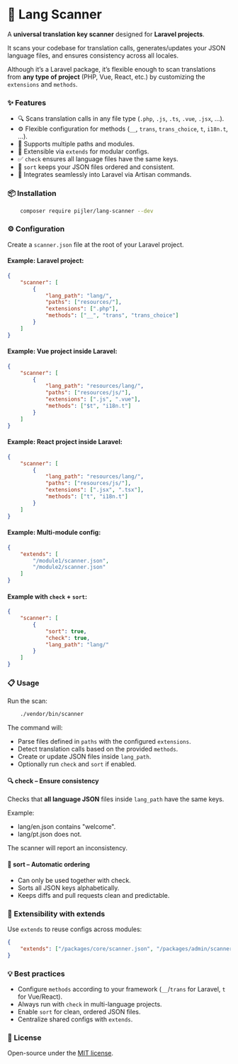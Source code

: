 # 📌 Lang Scanner

A **universal translation key scanner** designed for **Laravel projects**.

It scans your codebase for translation calls, generates/updates your JSON language files, and ensures consistency across all locales.

Although it’s a Laravel package, it’s flexible enough to scan translations from **any type of project** (PHP, Vue, React, etc.) by customizing the `extensions` and `methods`.

### ✨ Features

-   🔍 Scans translation calls in any file type (`.php`, `.js`, `.ts`, `.vue`, `.jsx`, …).
-   ⚙️ Flexible configuration for methods (`__`, `trans`, `trans_choice`, `t`, `i18n.t`, …).
-   📂 Supports multiple paths and modules.
-   🧩 Extensible via `extends` for modular configs.
-   ✅ `check` ensures all language files have the same keys.
-   📑 `sort` keeps your JSON files ordered and consistent.
-   🚀 Integrates seamlessly into Laravel via Artisan commands.

### 📦 Installation

```bash
    composer require pijler/lang-scanner --dev
```

### ⚙️ Configuration

Create a `scanner.json` file at the root of your Laravel project.

#### Example: Laravel project:

```json
{
    "scanner": [
        {
            "lang_path": "lang/",
            "paths": ["resources/"],
            "extensions": [".php"],
            "methods": ["__", "trans", "trans_choice"]
        }
    ]
}
```

#### Example: Vue project inside Laravel:

```json
{
    "scanner": [
        {
            "lang_path": "resources/lang/",
            "paths": ["resources/js/"],
            "extensions": [".js", ".vue"],
            "methods": ["$t", "i18n.t"]
        }
    ]
}
```

#### Example: React project inside Laravel:

```json
{
    "scanner": [
        {
            "lang_path": "resources/lang/",
            "paths": ["resources/js/"],
            "extensions": [".jsx", ".tsx"],
            "methods": ["t", "i18n.t"]
        }
    ]
}
```

#### Example: Multi-module config:

```json
{
    "extends": [
        "/module1/scanner.json",
        "/module2/scanner.json"
    ]
}
```

#### Example with `check` + `sort`:

```json
{
    "scanner": [
        {
            "sort": true,
            "check": true,
            "lang_path": "lang/"
        }
    ]
}
```

### 📋 Usage

Run the scan:

```bash
    ./vendor/bin/scanner
```

The command will:

-   Parse files defined in `paths` with the configured `extensions`.
-   Detect translation calls based on the provided `methods`.
-   Create or update JSON files inside `lang_path`.
-   Optionally run `check` and `sort` if enabled.

#### 🔍 check – Ensure consistency

Checks that **all language JSON** files inside `lang_path` have the same keys.

Example:

-   lang/en.json contains "welcome".
-   lang/pt.json does not.

The scanner will report an inconsistency.

#### 📑 sort – Automatic ordering

-   Can only be used together with check.
-   Sorts all JSON keys alphabetically.
-   Keeps diffs and pull requests clean and predictable.

### 🧩 Extensibility with extends

Use `extends` to reuse configs across modules:

```json
{
    "extends": ["/packages/core/scanner.json", "/packages/admin/scanner.json"]
}
```

### 💡 Best practices

-   Configure `methods` according to your framework (`__`/`trans` for Laravel, `t` for Vue/React).
-   Always run with `check` in multi-language projects.
-   Enable `sort` for clean, ordered JSON files.
-   Centralize shared configs with `extends`.

### 📝 License

Open-source under the [MIT license](LICENSE).
